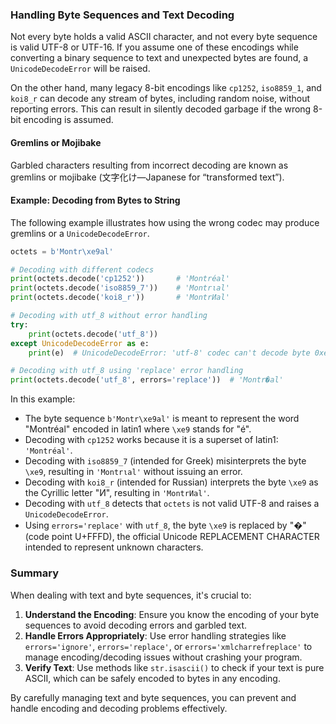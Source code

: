 ### Handling Byte Sequences and Text Decoding

Not every byte holds a valid ASCII character, and not every byte sequence is valid UTF-8 or UTF-16. If you assume one of these encodings while converting a binary sequence to text and unexpected bytes are found, a `UnicodeDecodeError` will be raised.

On the other hand, many legacy 8-bit encodings like `cp1252`, `iso8859_1`, and `koi8_r` can decode any stream of bytes, including random noise, without reporting errors. This can result in silently decoded garbage if the wrong 8-bit encoding is assumed.

#### Gremlins or Mojibake

Garbled characters resulting from incorrect decoding are known as gremlins or mojibake (文字化け—Japanese for “transformed text”).

#### Example: Decoding from Bytes to String

The following example illustrates how using the wrong codec may produce gremlins or a `UnicodeDecodeError`.

```python
octets = b'Montr\xe9al'

# Decoding with different codecs
print(octets.decode('cp1252'))       # 'Montréal'
print(octets.decode('iso8859_7'))    # 'Montrιal'
print(octets.decode('koi8_r'))       # 'MontrИal'

# Decoding with utf_8 without error handling
try:
    print(octets.decode('utf_8'))
except UnicodeDecodeError as e:
    print(e)  # UnicodeDecodeError: 'utf-8' codec can't decode byte 0xe9 in position 5: invalid continuation byte

# Decoding with utf_8 using 'replace' error handling
print(octets.decode('utf_8', errors='replace'))  # 'Montr�al'
```

In this example:
- The byte sequence `b'Montr\xe9al'` is meant to represent the word "Montréal" encoded in latin1 where `\xe9` stands for "é".
- Decoding with `cp1252` works because it is a superset of latin1: `'Montréal'`.
- Decoding with `iso8859_7` (intended for Greek) misinterprets the byte `\xe9`, resulting in `'Montrιal'` without issuing an error.
- Decoding with `koi8_r` (intended for Russian) interprets the byte `\xe9` as the Cyrillic letter "И", resulting in `'MontrИal'`.
- Decoding with `utf_8` detects that `octets` is not valid UTF-8 and raises a `UnicodeDecodeError`.
- Using `errors='replace'` with `utf_8`, the byte `\xe9` is replaced by "�" (code point U+FFFD), the official Unicode REPLACEMENT CHARACTER intended to represent unknown characters.

### Summary

When dealing with text and byte sequences, it's crucial to:
1. **Understand the Encoding**: Ensure you know the encoding of your byte sequences to avoid decoding errors and garbled text.
2. **Handle Errors Appropriately**: Use error handling strategies like `errors='ignore'`, `errors='replace'`, or `errors='xmlcharrefreplace'` to manage encoding/decoding issues without crashing your program.
3. **Verify Text**: Use methods like `str.isascii()` to check if your text is pure ASCII, which can be safely encoded to bytes in any encoding.

By carefully managing text and byte sequences, you can prevent and handle encoding and decoding problems effectively.
